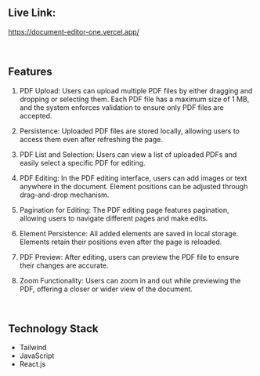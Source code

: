 
## Live Link:
https://document-editor-one.vercel.app/

<br/>

## Features
1. PDF Upload:
Users can upload multiple PDF files by either dragging and dropping or selecting them.
Each PDF file has a maximum size of 1 MB, and the system enforces validation to ensure only PDF files are accepted.

2. Persistence:
Uploaded PDF files are stored locally, allowing users to access them even after refreshing the page.

3. PDF List and Selection:
Users can view a list of uploaded PDFs and easily select a specific PDF for editing.

3. PDF Editing:
In the PDF editing interface, users can add images or text anywhere in the document.
Element positions can be adjusted through drag-and-drop mechanism.

4. Pagination for Editing:
The PDF editing page features pagination, allowing users to navigate different pages and make edits.

5. Element Persistence:
All added elements are saved in local storage.
Elements retain their positions even after the page is reloaded.

6. PDF Preview:
After editing, users can preview the PDF file to ensure their changes are accurate.

7. Zoom Functionality:
Users can zoom in and out while previewing the PDF, offering a closer or wider view of the document.

<br/>

## Technology Stack
- Tailwind
- JavaScript
- React.js
